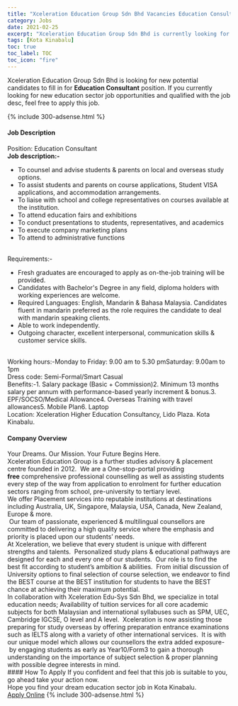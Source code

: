 ```yaml
---
title: "Xceleration Education Group Sdn Bhd Vacancies Education Consultant" 
category: Jobs 
date: 2021-02-25 
excerpt: "Xceleration Education Group Sdn Bhd is currently looking for suitable person to fill in the Education Consultant which positioned at Kota Kinabalu" 
tags: [Kota Kinabalu] 
toc: true 
toc_label: TOC 
toc_icon: "fire" 
--- 
```


<p>Xceleration Education Group Sdn Bhd is looking for new potential candidates to fill in for <b>Education Consultant</b> position. If you currently looking for new education sector job opportunities and qualified with the job desc, feel free to apply this job.
</p>{% include 300-adsense.html %} 
 <div><div><h4>Job Description</h4></div><div><div><span><div><div>Position: Education Consultant<br><strong>Job description:-</strong><ul><li>To counsel and advise students &amp; parents on local and overseas study options.</li><li>To assist students and parents on course applications, Student VISA applications, and accommodation arrangements.</li><li>To liaise with school and college representatives on courses available at the institution.</li><li>To attend education fairs and exhibitions</li><li>To conduct presentations to students, representatives, and academics</li><li>To execute company marketing plans</li><li>To attend to administrative functions</li></ul><br>Requirements:-<ul><li>Fresh graduates are encouraged to apply as on-the-job training will be provided.</li><li>Candidates with Bachelor's Degree in any field, diploma holders with working experiences are welcome.&#160;</li><li>Required Languages: English, Mandarin &amp; Bahasa Malaysia.&#160;Candidates fluent in mandarin preferred as the role requires the candidate to deal with mandarin speaking clients.</li><li>Able to work independently.</li><li>Outgoing character, excellent interpersonal, communication skills &amp; customer service skills.&#160;</li></ul><br>Working hours:-Monday to Friday: 9.00 am to 5.30 pmSaturday: 9.00am to 1pm<br>Dress code: Semi-Formal/Smart Casual<br>Benefits:-1. Salary package (Basic + Commission)2. Minimum 13 months salary per annum with performance-based yearly increment &amp; bonus.3. EPF/SOCSO/Medical Allowance4. Overseas Training with travel allowances5. Mobile Plan6. Laptop<br>Location: Xceleration Higher Education Consultancy, Lido Plaza. Kota Kinabalu.&#160;</div></div></span></div></div></div> 
<div><div><h4>Company Overview</h4></div><div><div><span><div><div>
<div>
		Your Dreams. Our Mission. Your Future Begins Here.</div>
<div>
		Xceleration Education Group is a further studies advisory &amp; placement centre founded in 2012. &#160;We&#160;are a One-stop-portal providing <strong>free</strong>&#160;comprehensive professional counselling as well as assisting students every step of the way from application to enrolment for further education sectors ranging from school, pre-university to tertiary level.</div>
<div>
		We offer Placement services into reputable institutions at destinations including Australia, UK, Singapore, Malaysia, USA, Canada, New Zealand, Europe &amp; more.</div>
<div>
		&#160;Our team of passionate, experienced &amp; multilingual counsellors are committed to delivering a high quality service where the emphasis and priority is placed upon our students&#8217; needs. &#160;</div>
<div>
		At Xceleration, we believe that every student is unique with different strengths and talents. &#160;Personalized study plans &amp; educational pathways are designed for each and every one of our students. &#160;Our role is to find the best fit according to student&#8217;s ambition &amp; abilities. &#160;From initial discussion of University options to final selection of course selection, we endeavor to find the BEST course at the BEST institution for students to have the BEST chance at achieving their maximum potential.</div>
<div>
		In collaboration with Xceleration Edu-Sys Sdn Bhd, we specialize in total education needs; Availability of tuition services for all core academic subjects for both Malaysian and international syllabuses such as SPM, UEC, Cambridge IGCSE, O level and A level. &#160;Xceleration is now assisting those preparing for study overseas by offering preparation entrance examinations such as IELTS along with a variety of other international services. &#160;It is with our unique model which allows our counsellors the extra added exposure- &#160;by engaging students as early as Year10/Form3 to gain a thorough understanding on the importance of subject selection &amp; proper planning with possible degree interests in mind.</div>
</div></div></span></div></div></div> 
#### How To Apply 
If you confident and feel that this job is suitable to you, go ahead take your action now. <br/> 
Hope you find your dream education sector job in Kota Kinabalu. <br/> 
<a href="https://www.jobstreet.com.my/en/job/education-consultant-4490909?jobId=jobstreet-my-job-4490909" class="btn btn--info" target="_blank" rel="nofollow noopenner">Apply Online</a> 
{% include 300-adsense.html %} 